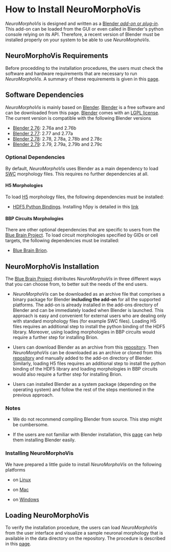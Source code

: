 # How to Install NeuroMorphoVis
_NeuroMorphoVis_ is designed and written as a [Blender _add-on_ or _plug-in_](https://docs.blender.org/manual/fi/dev/preferences/addons.html). This add-on can be loaded from the GUI or even called in Blender's python console relying on its API. Therefore, a recent version of Blender must be installed properly on your system to be able to use _NeuroMorphoVis_. 

## NeuroMorphoVis Requirements 
Before procedding to the installation procedures, the users must check the software and hardware requirements that are necessary to run _NeuroMorphoVis_. A summary of these requirements is given in this [page](requirements.md). 

## Software Dependencies 

_NeuroMorphoVis_ is mainly based on [Blender](https://www.blender.org/). [Blender](https://www.blender.org/) is a free software and can be downloaded from this page. [Blender](https://www.blender.org/) comes with an [LGPL license](https://en.wikipedia.org/wiki/GNU_Lesser_General_Public_License). The current version is compatible with the following Blender versions

+ [Blender 2.76](http://download.blender.org/release/Blender2.76/): 2.76a and 2.76b
+ [Blender 2.77](http://download.blender.org/release/Blender2.77/): 2.77 and 2.77a
+ [Blender 2.78](http://download.blender.org/release/Blender2.78/): 2.78, 2.78a, 2.78b and 2.78c
+ [Blender 2.79](http://download.blender.org/release/Blender2.79/): 2.79, 2.79a, 2.79b and 2.79c 


### Optional Dependencies 

By default, _NeuroMorphoVis_ uses Blender as a main dependency to load [SWC](http://www.neuronland.org/NLMorphologyConverter/MorphologyFormats/SWC/Spec.html) morphology files. This requires no further dependencies at all. 

#### H5 Morphologies 

To load [H5](https://developer.humanbrainproject.eu/docs/projects/morphology-documentation/0.0.2/index.html) morphology files, the following dependencies must be installed:

+ [HDF5 Python Bindings](https://www.h5py.org). Installing h5py is detailed in this [link](http://docs.h5py.org/en/latest/build.html)

#### BBP Circuits Morphologies 

There are other optional dependencies that are specific to users from the [Blue Brain Project](https://github.com/BlueBrain). To load circuit morphologies specified by GIDs or cell targets, the following dependencies must be installed:

+ [Blue Brain Brion](https://github.com/BlueBrain/Brion). 

## NeuroMorphoVis Installation

The [Blue Brain Project](https://bluebrain.epfl.ch/) distributes _NeuroMorphoVis_ in three different ways that you can choose from, to better suit the needs of the end users. 

+ _NeuroMorphoVis_ can be downloaded as an archive file that comprises a binary package for Blender __including the add-on__ for all the supported platforms. The add-on is already installed in the add-ons directory of Blender and can be immediately loaded when Blender is launched. This approach is easy and convenient for external users who are dealing only with standard morphology files (for example SWC files). Loading H5 files requires an additional step to install the python binding of the HDF5 library. Moreover, using loading morphologies in BBP circuits would require a further step for installing Brion. 

+ Users can download Blender as an archive from this [repository](http://download.blender.org/release/). Then _NeuroMorphoVis_ can be downloaded as an archive or cloned from this [repository](https://github.com/BlueBrain/NeuroMorphoVis) and manually added to the add-on directory of Blender. Similarly, loading H5 files requires an additional step to install the python binding of the HDF5 library and loading morphologies in BBP circuits would also require a further step for installing Brion. 

+ Users can installed Blender as a system package (depending on the operating system) and follow the rest of the steps mentioned in the previous approach.

### Notes

+ We do not recommend compiling Blender from source. This step might be cumbersome. 

+ If the users are not familiar with Blender installation, this [page](https://docs.blender.org/manual/en/latest/getting_started/installing/introduction.html#download-blender) can help them installing Blender easily. 

### Installing NeuroMorphoVis 

We have prepared a little guide to install _NeuroMorphoVis_ on the following platforms 

+ on [Linux](install-linux.md)

+ on [Mac](install-macosx.md)

+ on [Windows](install-windows.md)

## Loading NeuroMorphoVis

To verify the installation procedure, the users can load _NeuroMorphoVis_ from the user interface and visualize a sample neuronal morphology that is available in the data directory on the repository. The procedure is described in this [page](loading.md).     